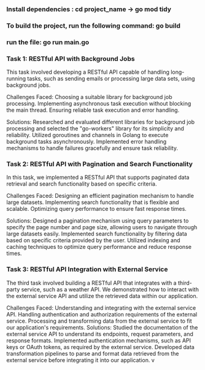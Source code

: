 ### Install dependencies : cd project_name -> go mod tidy
### To build the project, run the following command: go build
### run the file: go run main.go

### Task 1: RESTful API with Background Jobs
This task involved developing a RESTful API capable of handling long-running tasks, such as sending emails or processing large data sets, using background jobs.

Challenges Faced:
Choosing a suitable library for background job processing.
Implementing asynchronous task execution without blocking the main thread.
Ensuring reliable task execution and error handling.

Solutions:
Researched and evaluated different libraries for background job processing and selected the "go-workers" library for its simplicity and reliability.
Utilized goroutines and channels in Golang to execute background tasks asynchronously.
Implemented error handling mechanisms to handle failures gracefully and ensure task reliability.

### Task 2: RESTful API with Pagination and Search Functionality 
In this task, we implemented a RESTful API that supports paginated data retrieval and search functionality based on specific criteria.

Challenges Faced:
Designing an efficient pagination mechanism to handle large datasets.
Implementing search functionality that is flexible and scalable.
Optimizing query performance to ensure fast response times.

Solutions:
Designed a pagination mechanism using query parameters to specify the page number and page size, allowing users to navigate through large datasets easily.
Implemented search functionality by filtering data based on specific criteria provided by the user.
Utilized indexing and caching techniques to optimize query performance and reduce response times.

### Task 3: RESTful API Integration with External Service
The third task involved building a RESTful API that integrates with a third-party service, such as a weather API. We demonstrated how to interact with the external service API and utilize the retrieved data within our application.

Challenges Faced:
Understanding and integrating with the external service API.
Handling authentication and authorization requirements of the external service.
Processing and transforming data from the external service to fit our application's requirements.
Solutions:
Studied the documentation of the external service API to understand its endpoints, request parameters, and response formats.
Implemented authentication mechanisms, such as API keys or OAuth tokens, as required by the external service.
Developed data transformation pipelines to parse and format data retrieved from the external service before integrating it into our application.
v
